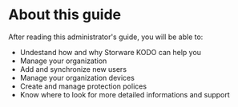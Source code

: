 # About this guide

After reading this administrator's guide, you will be able to:

* Undestand how and why Storware KODO can help you
* Manage your organization
* Add and synchronize new users
* Manage your organization devices
* Create and manage protection polices
* Know where to look for more detailed informations and support

